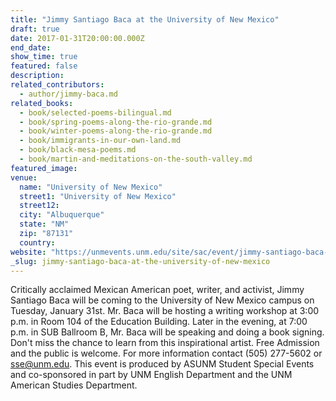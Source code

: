 ```yaml
---
title: "Jimmy Santiago Baca at the University of New Mexico"
draft: true
date: 2017-01-31T20:00:00.000Z
end_date:
show_time: true
featured: false
description:
related_contributors:
  - author/jimmy-baca.md
related_books:
  - book/selected-poems-bilingual.md
  - book/spring-poems-along-the-rio-grande.md
  - book/winter-poems-along-the-rio-grande.md
  - book/immigrants-in-our-own-land.md
  - book/black-mesa-poems.md
  - book/martin-and-meditations-on-the-south-valley.md
featured_image: 
venue:
  name: "University of New Mexico"
  street1: "University of New Mexico"
  street12:
  city: "Albuquerque"
  state: "NM"
  zip: "87131"
  country:
website: "https://unmevents.unm.edu/site/sac/event/jimmy-santiago-baca---poet-writer-and-activist/"
_slug: jimmy-santiago-baca-at-the-university-of-new-mexico
---
```


Critically acclaimed Mexican American poet, writer, and activist, Jimmy Santiago Baca will be coming to the University of New Mexico campus on Tuesday, January 31st. Mr. Baca will be hosting a writing workshop at 3:00 p.m. in Room 104 of the Education Building. Later in the evening, at 7:00 p.m. in SUB Ballroom B, Mr. Baca will be speaking and doing a book signing. Don't miss the chance to learn from this inspirational artist. Free Admission and the public is welcome. For more information contact (505) 277-5602 or sse@unm.edu. This event is produced by ASUNM Student Special Events and co-sponsored in part by UNM English Department and the UNM American Studies Department.

